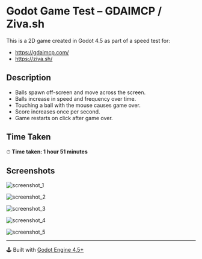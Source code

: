 # Godot Game Test – GDAIMCP / Ziva.sh

This is a 2D game created in Godot 4.5 as part of a speed test for:

- https://gdaimcp.com/
- https://ziva.sh/
  
## Description

- Balls spawn off-screen and move across the screen.
- Balls increase in speed and frequency over time.
- Touching a ball with the mouse causes game over.
- Score increases once per second.
- Game restarts on click after game over.

## Time Taken

⏱ **Time taken: 1 hour 51 minutes**

## Screenshots

![screenshot_1](screenshots/screenshot_1.jpg)

![screenshot_2](screenshots/screenshot_2.jpg)

![screenshot_3](screenshots/screenshot_3.jpg)

![screenshot_4](screenshots/screenshot_4.jpg)

![screenshot_5](screenshots/screenshot_5.jpg)

---

🕹 Built with [Godot Engine 4.5+](https://godotengine.org/)

